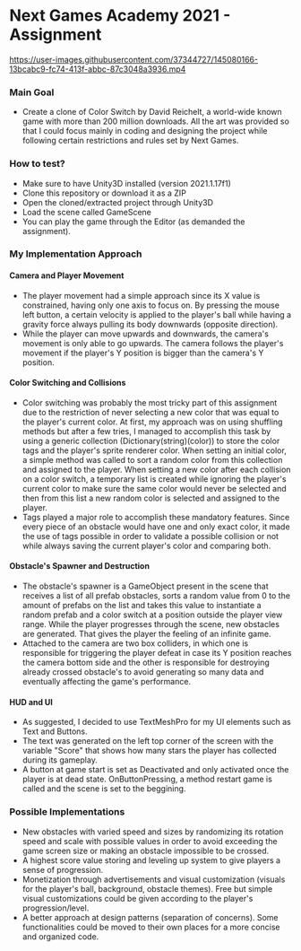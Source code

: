 # Next Games Academy 2021 - Assignment

https://user-images.githubusercontent.com/37344727/145080166-13bcabc9-fc74-413f-abbc-87c3048a3936.mp4

### Main Goal
- Create a clone of Color Switch by David Reichelt, a world-wide known game with more than 200 million downloads. All the art was provided so that I could focus mainly in coding and designing the project while following certain restrictions and rules set by Next Games.

### How to test?
- Make sure to have Unity3D installed (version 2021.1.17f1)
- Clone this repository or download it as a ZIP
- Open the cloned/extracted project through Unity3D
- Load the scene called GameScene
- You can play the game through the Editor (as demanded the assignment).

### My Implementation Approach

#### Camera and Player Movement
- The player movement had a simple approach since its X value is constrained, having only one axis to focus on. By pressing the mouse left button, a certain velocity is applied to the player's ball while having a gravity force always pulling its body downwards (opposite direction).
- While the player can move upwards and downwards, the camera's movement is only able to go upwards. The camera follows the player's movement if the player's Y position is bigger than the camera's Y position.

#### Color Switching and Collisions 
- Color switching was probably the most tricky part of this assignment due to the restriction of never selecting a new color that was equal to the player's current color. At first, my approach was on using shuffling methods but after a few tries, I managed to accomplish this task by using a generic collection (Dictionary(string)(color)) to store the color tags and the player's sprite renderer color. When setting an initial color, a simple method was called to sort a random color from this collection and assigned to the player. When setting a new color after each collision on a color switch, a temporary list is created while ignoring the player's current color to make sure the same color would never be selected and then from this list a new random color is selected and assigned to the player.
 - Tags played a major role to accomplish these mandatory features. Since every piece of an obstacle would have one and only exact color, it made the use of tags possible in order
to validate a possible collision or not while always saving the current player's color and comparing both.

#### Obstacle's Spawner and Destruction
- The obstacle's spawner is a GameObject present in the scene that receives a list of all prefab obstacles, sorts a random value from 0 to the amount of prefabs on the list and takes this value to instantiate a random prefab and a color switch at a position outside the player view range. While the player progresses through the scene, new obstacles are generated. That gives the player the feeling of an infinite game.
- Attached to the camera are two box colliders, in which one is responsible for triggering the player defeat in case its Y position reaches the camera bottom side and the other is responsible for destroying already crossed obstacle's to avoid generating so many data and eventually affecting the game's performance.

#### HUD and UI
- As suggested, I decided to use TextMeshPro for my UI elements such as Text and Buttons.
- The text was generated on the left top corner of the screen with the variable "Score" that shows how many stars the player has collected during its gameplay.
- A button at game start is set as Deactivated and only activated once the player is at dead state. OnButtonPressing, a method restart game is called and the scene is set to the beggining.

### Possible Implementations

- New obstacles with varied speed and sizes by randomizing its rotation speed and scale with possible values in order to avoid exceeding the game screen size or making an obstacle impossible to be crossed.
- A highest score value storing and leveling up system to give players a sense of progression.
- Monetization through advertisements and visual customization (visuals for the player's ball, background, obstacle themes). Free but simple visual customizations could be given according to the player's progression/level.
- A better approach at design patterns (separation of concerns). Some functionalities could be moved to their own places for a more concise and organized code.
